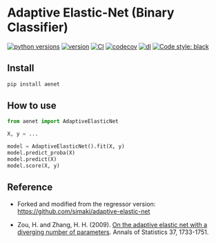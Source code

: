 # Adaptive Elastic-Net (Binary Classifier)

[![python versions](https://img.shields.io/pypi/pyversions/aenet.svg)](https://pypi.org/project/aenet/)
[![version](https://img.shields.io/pypi/v/aenet.svg)](https://pypi.org/project/aenet/)
[![CI](https://github.com/simaki/adaptive-enet/workflows/CI/badge.svg)](https://github.com/simaki/adaptive-enet/actions?query=workflow%3ACI)
[![codecov](https://codecov.io/gh/simaki/adaptive-enet/branch/main/graph/badge.svg)](https://codecov.io/gh/simaki/adaptive-enet)
[![dl](https://img.shields.io/pypi/dm/aenet)](https://pypi.org/project/aenet/)
[![Code style: black](https://img.shields.io/badge/code%20style-black-000000.svg)](https://github.com/psf/black)

## Install

```sh
pip install aenet
```

## How to use

```py
from aenet import AdaptiveElasticNet

X, y = ...

model = AdaptiveElasticNet().fit(X, y)
model.predict_proba(X)
model.predict(X)
model.score(X, y)
```

## Reference

* Forked and modified from the regressor version: https://github.com/simaki/adaptive-elastic-net

*  Zou, H. and Zhang, H. H. (2009). [On the adaptive elastic net with a diverging number of parameters](https://dx.doi.org/10.1214%2F08-AOS625). Annals
of Statistics 37, 1733-1751.
